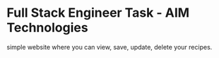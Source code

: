 # Full Stack Engineer Task - AIM Technologies
simple website where you can view, save, update, delete your recipes.
